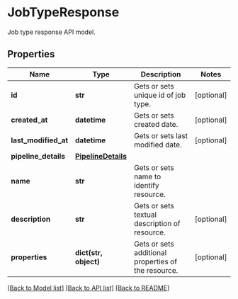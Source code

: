 # JobTypeResponse

Job type response API model.
## Properties
Name | Type | Description | Notes
------------ | ------------- | ------------- | -------------
**id** | **str** | Gets or sets unique id of job type. | [optional] 
**created_at** | **datetime** | Gets or sets created date. | [optional] 
**last_modified_at** | **datetime** | Gets or sets last modified date. | [optional] 
**pipeline_details** | [**PipelineDetails**](PipelineDetails.md) |  | 
**name** | **str** | Gets or sets name to identify resource. | 
**description** | **str** | Gets or sets textual description of resource. | [optional] 
**properties** | **dict(str, object)** | Gets or sets additional properties of the resource. | [optional] 

[[Back to Model list]](../README.md#documentation-for-models) [[Back to API list]](../README.md#documentation-for-api-endpoints) [[Back to README]](../README.md)


